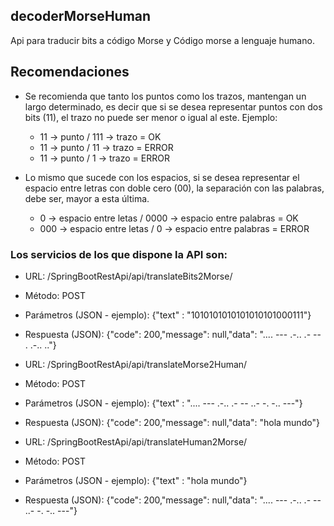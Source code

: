 ## decoderMorseHuman
Api para traducir bits a código Morse y Código morse a lenguaje humano.


## Recomendaciones
- Se recomienda que tanto los puntos como los trazos, mantengan un largo determinado, es decir que si se desea representar puntos con dos bits (11), el trazo no puede ser menor o igual al este. 
Ejemplo:
  * 11 -> punto / 111 -> trazo = OK
  * 11 -> punto / 11 -> trazo = ERROR
  * 11 -> punto / 1 -> trazo = ERROR


- Lo mismo que sucede con los espacios, si se desea representar el espacio entre letras con doble cero (00), la separación con las palabras, debe ser, mayor a esta última.
  * 0 -> espacio entre letas / 0000 -> espacio entre palabras = OK
  * 000 -> espacio entre letas / 0 -> espacio entre palabras = ERROR
  
  
### Los servicios de los que dispone la API son:
  * URL: /SpringBootRestApi/api/translateBits2Morse/
  * Método: POST
  * Parámetros (JSON - ejemplo): {"text" : "1010101010101010101000111"}
  * Respuesta (JSON): {"code": 200,"message": null,"data": ".... --- .-.. .-    -- . .-.. .."}
  
  * URL: /SpringBootRestApi/api/translateMorse2Human/
  * Método: POST
  * Parámetros (JSON - ejemplo): {"text" : ".... --- .-.. .-     -- ..- -. -.. ---"}
  * Respuesta (JSON): {"code": 200,"message": null,"data": "hola    mundo"}
  
  * URL: /SpringBootRestApi/api/translateHuman2Morse/
  * Método: POST
  * Parámetros (JSON - ejemplo): {"text" : "hola mundo"}
  * Respuesta (JSON): {"code": 200,"message": null,"data": ".... --- .-.. .-   -- ..- -. -.. ---"}
  
